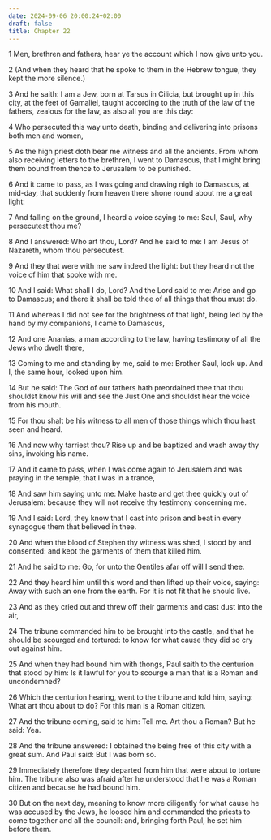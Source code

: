 ```yaml
---
date: 2024-09-06 20:00:24+02:00
draft: false
title: Chapter 22
---
```




1 Men, brethren and fathers, hear ye the account which I now give unto you.

2 (And when they heard that he spoke to them in the Hebrew tongue, they kept the more silence.)

3 And he saith: I am a Jew, born at Tarsus in Cilicia, but brought up in this city, at the feet of Gamaliel, taught according to the truth of the law of the fathers, zealous for the law, as also all you are this day:

4 Who persecuted this way unto death, binding and delivering into prisons both men and women,

5 As the high priest doth bear me witness and all the ancients. From whom also receiving letters to the brethren, I went to Damascus, that I might bring them bound from thence to Jerusalem to be punished.

6 And it came to pass, as I was going and drawing nigh to Damascus, at mid-day, that suddenly from heaven there shone round about me a great light:

7 And falling on the ground, I heard a voice saying to me: Saul, Saul, why persecutest thou me?

8 And I answered: Who art thou, Lord? And he said to me: I am Jesus of Nazareth, whom thou persecutest.

9 And they that were with me saw indeed the light: but they heard not the voice of him that spoke with me.

10 And I said: What shall I do, Lord? And the Lord said to me: Arise and go to Damascus; and there it shall be told thee of all things that thou must do.

11 And whereas I did not see for the brightness of that light, being led by the hand by my companions, I came to Damascus,

12 And one Ananias, a man according to the law, having testimony of all the Jews who dwelt there,

13 Coming to me and standing by me, said to me: Brother Saul, look up. And I, the same hour, looked upon him.

14 But he said: The God of our fathers hath preordained thee that thou shouldst know his will and see the Just One and shouldst hear the voice from his mouth.

15 For thou shalt be his witness to all men of those things which thou hast seen and heard.

16 And now why tarriest thou? Rise up and be baptized and wash away thy sins, invoking his name.

17 And it came to pass, when I was come again to Jerusalem and was praying in the temple, that I was in a trance,

18 And saw him saying unto me: Make haste and get thee quickly out of Jerusalem: because they will not receive thy testimony concerning me.

19 And I said: Lord, they know that I cast into prison and beat in every synagogue them that believed in thee.

20 And when the blood of Stephen thy witness was shed, I stood by and consented: and kept the garments of them that killed him.

21 And he said to me: Go, for unto the Gentiles afar off will I send thee.

22 And they heard him until this word and then lifted up their voice, saying: Away with such an one from the earth. For it is not fit that he should live.

23 And as they cried out and threw off their garments and cast dust into the air,

24 The tribune commanded him to be brought into the castle, and that he should be scourged and tortured: to know for what cause they did so cry out against him.

25 And when they had bound him with thongs, Paul saith to the centurion that stood by him: Is it lawful for you to scourge a man that is a Roman and uncondemned?

26 Which the centurion hearing, went to the tribune and told him, saying: What art thou about to do? For this man is a Roman citizen.

27 And the tribune coming, said to him: Tell me. Art thou a Roman? But he said: Yea.

28 And the tribune answered: I obtained the being free of this city with a great sum. And Paul said: But I was born so.

29 Immediately therefore they departed from him that were about to torture him. The tribune also was afraid after he understood that he was a Roman citizen and because he had bound him.

30 But on the next day, meaning to know more diligently for what cause he was accused by the Jews, he loosed him and commanded the priests to come together and all the council: and, bringing forth Paul, he set him before them.

